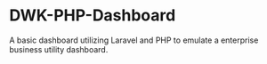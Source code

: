 # DWK-PHP-Dashboard

A basic dashboard utilizing Laravel and PHP to emulate a enterprise business utility dashboard.
